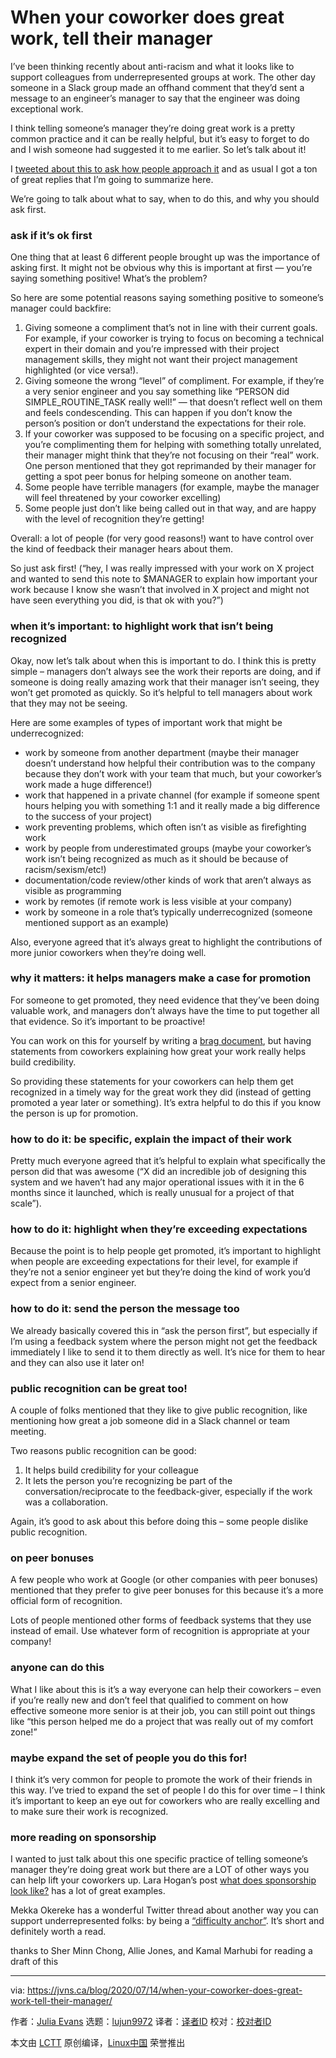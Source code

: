[#]: collector: (lujun9972)
[#]: translator: ( )
[#]: reviewer: ( )
[#]: publisher: ( )
[#]: url: ( )
[#]: subject: (When your coworker does great work, tell their manager)
[#]: via: (https://jvns.ca/blog/2020/07/14/when-your-coworker-does-great-work-tell-their-manager/)
[#]: author: (Julia Evans https://jvns.ca/)

When your coworker does great work, tell their manager
======

I’ve been thinking recently about anti-racism and what it looks like to support colleagues from underrepresented groups at work. The other day someone in a Slack group made an offhand comment that they’d sent a message to an engineer’s manager to say that the engineer was doing exceptional work.

I think telling someone’s manager they’re doing great work is a pretty common practice and it can be really helpful, but it’s easy to forget to do and I wish someone had suggested it to me earlier. So let’s talk about it!

I [tweeted about this to ask how people approach it][1] and as usual I got a ton of great replies that I’m going to summarize here.

We’re going to talk about what to say, when to do this, and why you should ask first.

### ask if it’s ok first

One thing that at least 6 different people brought up was the importance of asking first. It might not be obvious why this is important at first — you’re saying something positive! What’s the problem?

So here are some potential reasons saying something positive to someone’s manager could backfire:

  1. Giving someone a compliment that’s not in line with their current goals. For example, if your coworker is trying to focus on becoming a technical expert in their domain and you’re impressed with their project management skills, they might not want their project management highlighted (or vice versa!).
  2. Giving someone the wrong “level” of compliment. For example, if they’re a very senior engineer and you say something like “PERSON did SIMPLE_ROUTINE_TASK really well!” — that doesn’t reflect well on them and feels condescending. This can happen if you don’t know the person’s position or don’t understand the expectations for their role.
  3. If your coworker was supposed to be focusing on a specific project, and you’re complimenting them for helping with something totally unrelated, their manager might think that they’re not focusing on their “real” work. One person mentioned that they got reprimanded by their manager for getting a spot peer bonus for helping someone on another team.
  4. Some people have terrible managers (for example, maybe the manager will feel threatened by your coworker excelling)
  5. Some people just don’t like being called out in that way, and are happy with the level of recognition they’re getting!



Overall: a lot of people (for very good reasons!) want to have control over the kind of feedback their manager hears about them.

So just ask first! (“hey, I was really impressed with your work on X project and wanted to send this note to $MANAGER to explain how important your work because I know she wasn’t that involved in X project and might not have seen everything you did, is that ok with you?”)

### when it’s important: to highlight work that isn’t being recognized

Okay, now let’s talk about when this is important to do. I think this is pretty simple – managers don’t always see the work their reports are doing, and if someone is doing really amazing work that their manager isn’t seeing, they won’t get promoted as quickly. So it’s helpful to tell managers about work that they may not be seeing.

Here are some examples of types of important work that might be underrecognized:

  * work by someone from another department (maybe their manager doesn’t understand how helpful their contribution was to the company because they don’t work with your team that much, but your coworker’s work made a huge difference!)
  * work that happened in a private channel (for example if someone spent hours helping you with something 1:1 and it really made a big difference to the success of your project)
  * work preventing problems, which often isn’t as visible as firefighting work
  * work by people from underestimated groups (maybe your coworker’s work isn’t being recognized as much as it should be because of racism/sexism/etc!)
  * documentation/code review/other kinds of work that aren’t always as visible as programming
  * work by remotes (if remote work is less visible at your company)
  * work by someone in a role that’s typically underrecognized (someone mentioned support as an example)



Also, everyone agreed that it’s always great to highlight the contributions of more junior coworkers when they’re doing well.

### why it matters: it helps managers make a case for promotion

For someone to get promoted, they need evidence that they’ve been doing valuable work, and managers don’t always have the time to put together all that evidence. So it’s important to be proactive!

You can work on this for yourself by writing a [brag document][2], but having statements from coworkers explaining how great your work really helps build credibility.

So providing these statements for your coworkers can help them get recognized in a timely way for the great work they did (instead of getting promoted a year later or something). It’s extra helpful to do this if you know the person is up for promotion.

### how to do it: be specific, explain the impact of their work

Pretty much everyone agreed that it’s helpful to explain what specifically the person did that was awesome (“X did an incredible job of designing this system and we haven’t had any major operational issues with it in the 6 months since it launched, which is really unusual for a project of that scale”).

### how to do it: highlight when they’re exceeding expectations

Because the point is to help people get promoted, it’s important to highlight when people are exceeding expectations for their level, for example if they’re not a senior engineer yet but they’re doing the kind of work you’d expect from a senior engineer.

### how to do it: send the person the message too

We already basically covered this in “ask the person first”, but especially if I’m using a feedback system where the person might not get the feedback immediately I like to send it to them directly as well. It’s nice for them to hear and they can also use it later on!

### public recognition can be great too!

A couple of folks mentioned that they like to give public recognition, like mentioning how great a job someone did in a Slack channel or team meeting.

Two reasons public recognition can be good:

  1. It helps build credibility for your colleague
  2. It lets the person you’re recognizing be part of the conversation/reciprocate to the feedback-giver, especially if the work was a collaboration.



Again, it’s good to ask about this before doing this – some people dislike public recognition.

### on peer bonuses

A few people who work at Google (or other companies with peer bonuses) mentioned that they prefer to give peer bonuses for this because it’s a more official form of recognition.

Lots of people mentioned other forms of feedback systems that they use instead of email. Use whatever form of recognition is appropriate at your company!

### anyone can do this

What I like about this is it’s a way everyone can help their coworkers – even if you’re really new and don’t feel that qualified to comment on how effective someone more senior is at their job, you can still point out things like “this person helped me do a project that was really out of my comfort zone!”

### maybe expand the set of people you do this for!

I think it’s very common for people to promote the work of their friends in this way. I’ve tried to expand the set of people I do this for over time – I think it’s important to keep an eye out for coworkers who are really excelling and to make sure their work is recognized.

### more reading on sponsorship

I wanted to just talk about this one specific practice of telling someone’s manager they’re doing great work but there are a LOT of other ways you can help lift your coworkers up. Lara Hogan’s post [what does sponsorship look like?][3] has a lot of great examples.

Mekka Okereke has a wonderful Twitter thread about another way you can support underrepresented folks: by being a [“difficulty anchor”][4]. It’s short and definitely worth a read.

thanks to Sher Minn Chong, Allie Jones, and Kamal Marhubi for reading a draft of this

--------------------------------------------------------------------------------

via: https://jvns.ca/blog/2020/07/14/when-your-coworker-does-great-work-tell-their-manager/

作者：[Julia Evans][a]
选题：[lujun9972][b]
译者：[译者ID](https://github.com/译者ID)
校对：[校对者ID](https://github.com/校对者ID)

本文由 [LCTT](https://github.com/LCTT/TranslateProject) 原创编译，[Linux中国](https://linux.cn/) 荣誉推出

[a]: https://jvns.ca/
[b]: https://github.com/lujun9972
[1]: https://twitter.com/b0rk/status/1280918150289281025
[2]: https://jvns.ca/blog/brag-documents/
[3]: https://larahogan.me/blog/what-sponsorship-looks-like/
[4]: https://twitter.com/mekkaokereke/status/1027552459873378304
